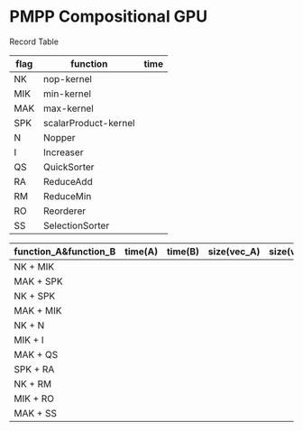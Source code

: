 # PMPP Compositional GPU

Record Table

|flag|function|time|
|---|---|---|
|NK|nop-kernel | |
|MIK|min-kernel| |
|MAK|max-kernel| |
|SPK|scalarProduct-kernel| |
|N|Nopper | |
|I|Increaser||
|QS|QuickSorter||
|RA|ReduceAdd||
|RM|ReduceMin||
|RO|Reorderer||
|SS|SelectionSorter||

|function_A&function_B|time(A)|time(B)|size(vec_A)|size(vec_B)|time|
|---|---|---|---|---|---|
|NK + MIK||||||
|MAK + SPK||||||
|NK + SPK||||||
|MAK + MIK||||||
|NK + N||||||
|MIK + I||||||
|MAK + QS||||||
|SPK + RA||||||
|NK + RM||||||
|MIK + RO||||||
|MAK + SS||||||

